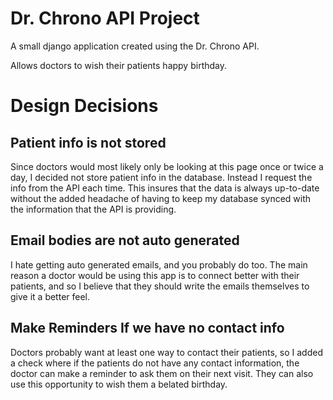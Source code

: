 Dr. Chrono API Project
=======================

A small django application created using the Dr. Chrono API.

Allows doctors to wish their patients happy birthday.

Design Decisions
==================

Patient info is not stored
-------------------------------

Since doctors would most likely only be looking at this page once or twice a day, 
I decided not store patient info in the database.  Instead I request the info from the API 
each time.  This insures that the data is always up-to-date without the added headache of having to keep 
my database synced with the information that the API is providing.

Email bodies are not auto generated
-------------------------------------

I hate getting auto generated emails, and you probably do too.  The main reason 
a doctor would be using this app is to connect better with their patients, and so 
I believe that they should write the emails themselves to give it a better feel.

Make Reminders If we have no contact info
------------------------------------------

Doctors probably want at least one way to contact their patients, so I added 
a check where if the patients do not have any contact information, the doctor 
can make a reminder to ask them on their next visit.  They can also use this opportunity 
to wish them a belated birthday.
